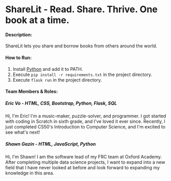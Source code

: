 # ShareLit - Read. Share. Thrive. One book at a time.
#### Description:
ShareLit lets you share and borrow books from others around the world.
#### How to Run:
1. Install [Python](https://www.python.org/downloads/) and add it to PATH.
2. Execute `pip install -r requirements.txt` in the project directory.
3. Execute `flask run` in the project directory.
#### Team Members & Roles:
##### Eric Vo - HTML, CSS, Bootstrap, Python, Flask, SQL
Hi, I'm Eric! I'm a music-maker, puzzle-solver, and programmer. I got started with coding in Scratch in sixth grade, and I've loved it ever since. Recently, I just completed CS50's Introduction to Computer Science, and I'm excited to see what's next!
##### Shawn Gazin - HTML, JavaScript, Python
Hi, I'm Shawn! I am the software lead of my FRC team at Oxford Academy. After completing multiple data science projects, I want to expand into a new field that I have never looked at before and look forward to expanding my knowledge in this area.
